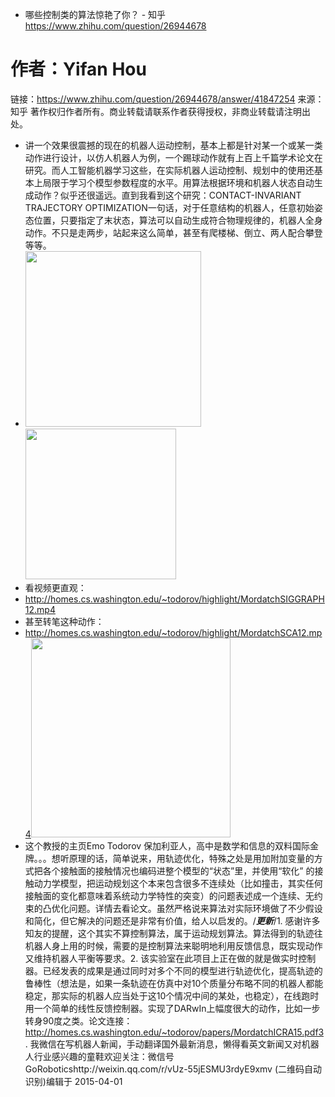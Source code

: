 - 哪些控制类的算法惊艳了你？ - 知乎
  https://www.zhihu.com/question/26944678
# 作者：Yifan Hou
链接：https://www.zhihu.com/question/26944678/answer/41847254
来源：知乎
著作权归作者所有。商业转载请联系作者获得授权，非商业转载请注明出处。
- 讲一个效果很震撼的现在的机器人运动控制，基本上都是针对某一个或某一类动作进行设计，以仿人机器人为例，一个踢球动作就有上百上千篇学术论文在研究。而人工智能机器学习这些，在实际机器人运动控制、规划中的使用还基本上局限于学习个模型参数程度的水平。用算法根据环境和机器人状态自动生成动作？似乎还很遥远。直到我看到这个研究：CONTACT-INVARIANT TRAJECTORY OPTIMIZATION一句话，对于任意结构的机器人，任意初始姿态位置，只要指定了末状态，算法可以自动生成符合物理规律的，机器人全身动作。不只是走两步，站起来这么简单，甚至有爬楼梯、倒立、两人配合攀登等等。
- <img src="https://pic1.zhimg.com/50/9706c3d32057eed06766bd640f29a5b4_720w.jpg?source=1940ef5c" data-rawwidth="281" data-rawheight="256" class="content_image" width="281"/><img src="https://pic1.zhimg.com/50/51c84c4c092fef0a3155bd6adf0c4907_720w.jpg?source=1940ef5c" data-rawwidth="241" data-rawheight="267" class="content_image" width="241"/>
- 看视频更直观：
- http://homes.cs.washington.edu/~todorov/highlight/MordatchSIGGRAPH12.mp4
- 甚至转笔这种动作：
- http://homes.cs.washington.edu/~todorov/highlight/MordatchSCA12.mp4<img src="https://pic2.zhimg.com/50/16da2a8a59a00d92678da92ea4ded567_720w.jpg?source=1940ef5c" data-rawwidth="319" data-rawheight="225" class="content_image" width="319"/>
- 这个教授的主页Emo Todorov 保加利亚人，高中是数学和信息的双料国际金牌。。。想听原理的话，简单说来，用轨迹优化，特殊之处是用加附加变量的方式把各个接触面的接触情况也编码进整个模型的“状态”里，并使用“软化” 的接触动力学模型，把运动规划这个本来包含很多不连续处（比如撞击，其实任何接触面的变化都意味着系统动力学特性的突变）的问题表述成一个连续、无约束的凸优化问题。详情去看论文。虽然严格说来算法对实际环境做了不少假设和简化，但它解决的问题还是非常有价值，给人以启发的。/***************更新***************/1. 感谢许多知友的提醒，这个其实不算控制算法，属于运动规划算法。算法得到的轨迹往机器人身上用的时候，需要的是控制算法来聪明地利用反馈信息，既实现动作又维持机器人平衡等要求。2. 该实验室在此项目上正在做的就是做实时控制器。已经发表的成果是通过同时对多个不同的模型进行轨迹优化，提高轨迹的鲁棒性（想法是，如果一条轨迹在仿真中对10个质量分布略不同的机器人都能稳定，那实际的机器人应当处于这10个情况中间的某处，也稳定），在线跑时用一个简单的线性反馈控制器。实现了DARwIn上幅度很大的动作，比如一步转身90度之类。论文连接：http://homes.cs.washington.edu/~todorov/papers/MordatchICRA15.pdf3. 我微信在写机器人新闻，手动翻译国外最新消息，懒得看英文新闻又对机器人行业感兴趣的童鞋欢迎关注：微信号GoRoboticshttp://weixin.qq.com/r/vUz-55jESMU3rdyE9xmv (二维码自动识别)编辑于 2015-04-01